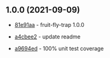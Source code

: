 ## 1.0.0 (2021-09-09)

- [81e91aa](https://github.com/craigahobbs/fruit-fly-trap/commit/81e91aa) - fruit-fly-trap 1.0.0

- [a4cbee2](https://github.com/craigahobbs/fruit-fly-trap/commit/a4cbee2) - update readme

- [a9694ed](https://github.com/craigahobbs/fruit-fly-trap/commit/a9694ed) - 100% unit test coverage
